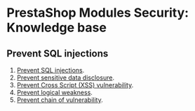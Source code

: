 # PrestaShop Modules Security: Knowledge base

## Prevent SQL injections

1. [Prevent SQL injections](test.md).
2. [Prevent sensitive data disclosure]().
3. [Prevent Cross Script (XSS) vulnerability]().
4. [Prevent logical weakness]().
5. [Prevent chain of vulnerability]().